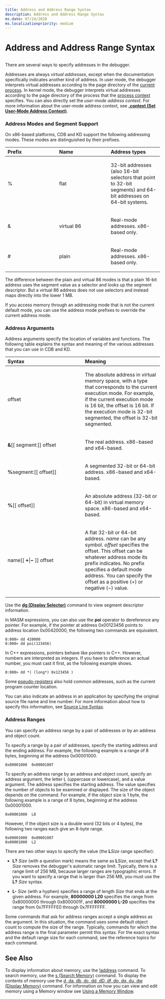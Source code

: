 ```yaml
---
title: Address and Address Range Syntax
description: Address and Address Range Syntax
ms.date: 07/24/2020
ms.localizationpriority: medium
---
```


# Address and Address Range Syntax


## <span id="ddk_address_and_address_range_syntax_dbg"></span><span id="DDK_ADDRESS_AND_ADDRESS_RANGE_SYNTAX_DBG"></span>


There are several ways to specify addresses in the debugger.

Addresses are always *virtual addresses*, except when the documentation specifically indicates another kind of address. In user mode, the debugger interprets virtual addresses according to the page directory of the [current process](controlling-processes-and-threads.md). In kernel mode, the debugger interprets virtual addresses according to the page directory of the process that the [process context](changing-contexts.md#process-context) specifies. You can also directly set the *user-mode address context*. For more information about the user-mode address context, see [**.context (Set User-Mode Address Context)**](-context--set-user-mode-address-context-.md).

### <span id="address_modes_and_segment_support"></span><span id="ADDRESS_MODES_AND_SEGMENT_SUPPORT"></span>Address Modes and Segment Support

On x86-based platforms, CDB and KD support the following addressing modes. These modes are distinguished by their prefixes.

<table>
<colgroup>
<col width="33%" />
<col width="33%" />
<col width="33%" />
</colgroup>
<thead>
<tr class="header">
<th align="left">Prefix</th>
<th align="left">Name</th>
<th align="left">Address types</th>
</tr>
</thead>
<tbody>
<tr class="odd">
<td align="left"><p>%</p></td>
<td align="left"><p>flat</p></td>
<td align="left"><p>32-bit addresses (also 16-bit selectors that point to 32-bit segments) and 64-bit addresses on 64-bit systems.</p></td>
</tr>
<tr class="even">
<td align="left"><p>&</p></td>
<td align="left"><p>virtual 86</p></td>
<td align="left"><p>Real-mode addresses. x86-based only.</p></td>
</tr>
<tr class="odd">
<td align="left"><p>#</p></td>
<td align="left"><p>plain</p></td>
<td align="left"><p>Real-mode addresses. x86-based only.</p></td>
</tr>
</tbody>
</table>

 

The difference between the plain and virtual 86 modes is that a plain 16-bit address uses the segment value as a selector and looks up the segment descriptor. But a virtual 86 address does not use selectors and instead maps directly into the lower 1 MB.

If you access memory through an addressing mode that is not the current default mode, you can use the address mode prefixes to override the current address mode.

### <span id="address_arguments"></span><span id="ADDRESS_ARGUMENTS"></span>Address Arguments

Address arguments specify the location of variables and functions. The following table explains the syntax and meaning of the various addresses that you can use in CDB and KD.

<table>
<colgroup>
<col width="50%" />
<col width="50%" />
</colgroup>
<thead>
<tr class="header">
<th align="left">Syntax</th>
<th align="left">Meaning</th>
</tr>
</thead>
<tbody>
<tr class="odd">
<td align="left"><p>offset</p></td>
<td align="left"><p>The absolute address in virtual memory space, with a type that corresponds to the current execution mode. For example, if the current execution mode is 16 bit, the offset is 16 bit. If the execution mode is 32-bit segmented, the offset is 32-bit segmented.</p></td>
</tr>
<tr class="even">
<td align="left"><p><strong>&</strong>[[ segment:]] offset</p></td>
<td align="left"><p>The real address. x86-based and x64-based.</p></td>
</tr>
<tr class="odd">
<td align="left"><p><strong>%</strong>segment:[[ offset]]</p></td>
<td align="left"><p>A segmented 32-bit or 64-bit address. x86-based and x64-based.</p></td>
</tr>
<tr class="even">
<td align="left"><p><strong>%</strong>[[ offset]]</p></td>
<td align="left"><p>An absolute address (32-bit or 64-bit) in virtual memory space. x86-based and x64-based.</p></td>
</tr>
<tr class="odd">
<td align="left"><p>name[[ <strong>+</strong>|<strong>−</strong> ]] offset</p></td>
<td align="left"><p>A flat 32-bit or 64-bit address. <em>name</em> can be any symbol. <em>offset</em> specifies the offset. This offset can be whatever address mode its prefix indicates. No prefix specifies a default mode address. You can specify the offset as a positive (+) or negative (−) value.</p></td>
</tr>
</tbody>
</table>

 

Use the [**dg (Display Selector)**](dg--display-selector-.md) command to view segment descriptor information.

In MASM expressions, you can also use the **poi** operator to dereference any pointer. For example, if the pointer at address 0x00123456 points to address location 0x00420000, the following two commands are equivalent.

```dbgcmd
0:000> dd 420000 
0:000> dd poi(123456) 
```

In C++ expressions, pointers behave like pointers in C++. However, numbers are interpreted as integers. If you have to deference an actual number, you must cast it first, as the following example shows.

```dbgcmd
0:000> dd *( (long*) 0x123456 ) 
```

Some [pseudo-registers](pseudo-register-syntax.md) also hold common addresses, such as the current program counter location.

You can also indicate an address in an application by specifying the original source file name and line number. For more information about how to specify this information, see [Source Line Syntax](source-line-syntax.md).

### <span id="address_ranges"></span><span id="ADDRESS_RANGES"></span>Address Ranges

You can specify an address range by a pair of addresses or by an address and object count.

To specify a range by a pair of addresses, specify the starting address and the ending address. For example, the following example is a range of 8 bytes, beginning at the address 0x00001000.

```dbgcmd
0x00001000  0x00001007
```

To specify an address range by an address and object count, specify an address argument, the letter L (uppercase or lowercase), and a value argument. The address specifies the starting address. The value specifies the number of objects to be examined or displayed. The size of the object depends on the command. For example, if the object size is 1 byte, the following example is a range of 8 bytes, beginning at the address 0x00001000.

```dbgcmd
0x00001000  L8
```

However, if the object size is a double word (32 bits or 4 bytes), the following two ranges each give an 8-byte range.

```dbgcmd
0x00001000  0x00001007
0x00001000  L2
```

There are two other ways to specify the value (the **L***Size* range specifier):

-   **L?** *Size* (with a question mark) means the same as **L***Size*, except that **L?** *Size* removes the debugger's automatic range limit. Typically, there is a range limit of 256 MB, because larger ranges are typographic errors. If you want to specify a range that is larger than 256 MB, you must use the **L?** *Size* syntax.

-   **L-** *Size* (with a hyphen) specifies a range of length *Size* that ends at the given address. For example, **80000000 L20** specifies the range from 0x80000000 through 0x8000001F, and **80000000 L-20** specifies the range from 0x7FFFFFE0 through 0x7FFFFFFF.

Some commands that ask for address ranges accept a single address as the argument. In this situation, the command uses some default object count to compute the size of the range. Typically, commands for which the address range is the final parameter permit this syntax. For the exact syntax and the default range size for each command, see the reference topics for each command.

## See Also

To display information about memory, use the [!address](-address.md) command. To search memory, use the [s (Search Memory)](s--search-memory-.md) command. To display the contents of memory use the [d, da, db, dc, dd, dD, df, dp, dq, du, dw (Display Memory)](d--da--db--dc--dd--dd--df--dp--dq--du--dw--dw--dyb--dyd--display-memor.md) command. For information on how you can view and edit memory using a Memory window see [Using a Memory Window](memory-window.md).
